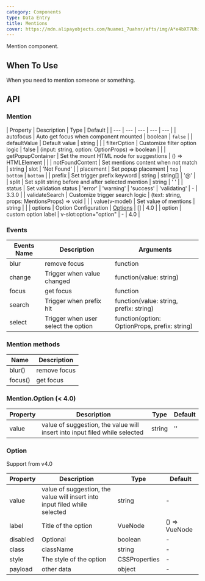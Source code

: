 ```yaml
---
category: Components
type: Data Entry
title: Mentions
cover: https://mdn.alipayobjects.com/huamei_7uahnr/afts/img/A*e4bXT7Uhi9YAAAAAAAAAAAAADrJ8AQ/original
---
```


Mention component.

## When To Use

When you need to mention someone or something.

## API

### Mention

| Property | Description | Type | Default |
| --- | --- | --- | --- | --- |
| autofocus | Auto get focus when component mounted | boolean | `false` |
| defaultValue | Default value | string |  |
| filterOption | Customize filter option logic | false \| (input: string, option: OptionProps) => boolean |  |
| getPopupContainer | Set the mount HTML node for suggestions | () => HTMLElement |  |
| notFoundContent | Set mentions content when not match | string \| slot | 'Not Found' |
| placement | Set popup placement | `top` \| `bottom` | `bottom` |
| prefix | Set trigger prefix keyword | string \| string\[] | '@' |
| split | Set split string before and after selected mention | string | ' ' |
| status | Set validation status | 'error' \| 'warning' \| 'success' \| 'validating' | - | 3.3.0 |
| validateSearch | Customize trigger search logic | (text: string, props: MentionsProps) => void |  |
| value(v-model) | Set value of mentions | string |  |
| options | Option Configuration | [Options](#option) | \[] | 4.0 |
| option | custom option label | v-slot:option="option" | - | 4.0 |

### Events

| Events Name | Description | Arguments |
| --- | --- | --- |
| blur | remove focus | function |
| change | Trigger when value changed | function(value: string) |
| focus | get focus | function |
| search | Trigger when prefix hit | function(value: string, prefix: string) |
| select | Trigger when user select the option | function(option: OptionProps, prefix: string) |

### Mention methods

| Name    | Description  |
| ------- | ------------ |
| blur()  | remove focus |
| focus() | get focus    |

### Mention.Option (< 4.0)

| Property | Description | Type | Default |
| --- | --- | --- | --- |
| value | value of suggestion, the value will insert into input filed while selected | string | '' |

### Option

Support from v4.0

<!-- prettier-ignore -->
| Property | Description | Type | Default |
| --- | --- | --- | --- |
| value | value of suggestion, the value will insert into input filed while selected | string | - |
| label | Title of the option | VueNode | () => VueNode | - |
| disabled | Optional | boolean | - |
| class | className | string | - |
| style | The style of the option | CSSProperties | - |
|payload| other data | object | - |
